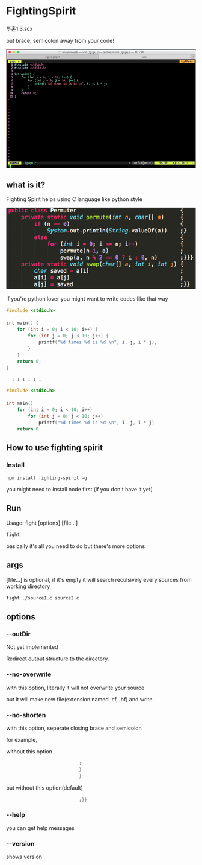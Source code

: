 # FightingSpirit

투혼1.3.scx

put brace, semicolon away from your code!

![투혼.scx](DOCS/img/terminal_demo.gif)

## what is it?

Fighting Spirit helps using C language like python style

![바람직한 코딩스타일 예제](DOCS/img/brace_style.png)

if you're python lover you might want to write codes like that way

```c
#include <stdio.h>

int main() {
    for (int i = 0; i < 10; i++) {
        for (int j = 0; j < 10; j++) {
            printf("%d times %d is %d \n", i, j, i * j);
        }
    }
    return 0;
}

```

      ↓ ↓ ↓ ↓ ↓ ↓

```c
#include <stdio.h>

int main()                                                                         {
    for (int i = 0; i < 10; i++)                                                   {
        for (int j = 0; j < 10; j++)                                               {
            printf("%d times %d is %d \n", i, j, i * j)                            ;}}
    return 0                                                                       ;}

```

## How to use fighting spirit

### Install

```
npm install fighting-spirit -g
```

you might need to install node first (if you don't have it yet)

## Run

Usage: fight [options] [file...]

```sh
fight
```

basically it's all you need to do but there's more options

## args

[file...] is optional, if it's empty it will search reculsively every sources from working directory

```sh
fight ./source1.c source2.c
```

## options

### --outDir

Not yet implemented

~~Redirect output structure to the directory.~~

### --no-overwrite

with this option, literally it will not overwrite your source

but it will make new file(extension named .cf, .hf) and write.

### --no-shorten

with this option, seperate closing brace and semicolon

for example,

without this option 

```c
                           ;
                           }
                           }
``` 

but without this option(default)

```c
                           ;}}
```

### --help

you can get help messages

### --version

shows version
